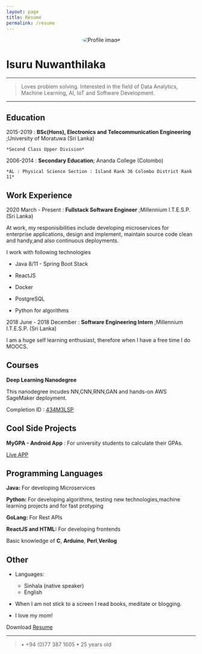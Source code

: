 ```yaml
---
layout: page
title: Résumé
permalink: /resume
---
```

<p align="center">
<img src="{{ site.url }}/assets/img/android-chrome-192x192.png"
     alt="Profile image"
     style="float: center; border-radius: 50%;" />
</p>

Isuru Nuwanthilaka
==================

----

> Loves problem solving. Interested in the field of Data Analytics, Machine Learning, AI, IoT and Software Development.

----

Education
---------

2015-2019
:   **BSc(Hons), Electronics and Telecommunication Engineering** ;University of Moratuwa (Sri Lanka)

    *Second Class Upper Division*

2006-2014
:   **Secondary Education**; Ananda College (Colombo)

    *AL : Physical Science Section : Island Rank 36 Colombo District Rank 11*

Work Experience
----------

2020 March - Present
:   **Fullstack Software Engineer** ;Millennium I.T.E.S.P. (Sri Lanka)

At work, my responisibilities include developing microservices for enterprise applications, design and implement, maintain source code clean and handy,and also continuous deployments.

I work with following technologies

* Java 8/11 - Spring Boot Stack

* ReactJS

* Docker 

* PostgreSQL

* Python for algorithms

2018 June - 2018 December
:   **Software Engineering Intern** ;Millennium I.T.E.S.P. (Sri Lanka)

I am a huge self learning enthusiast, therefore when I have a free time I do MOOCS.

Courses
--------------------

**Deep Learning Nanodegree**

This nanodegree incudes NN,CNN,RNN,GAN and hands-on AWS SageMaker deployment.

Completion ID : [434M3LSP](https://confirm.udacity.com/434M3LSP)

Cool Side Projects
---------------------

**MyGPA - Android App**
:   For university students to calculate their GPAs.

[Live APP](https://play.google.com/store/apps/details?id=com.isumalab.gpa)

Programming Languages
--------------------

**Java:** For developing Microservices

**Python:** For developing algorithms, testing new technologies,machine learning projects and for fast protyping  

**GoLang:** For Rest APIs

**ReactJS and HTML:** For developing frontends

Basic knowledge of **C**, **Arduino**, **Perl**,**Verilog**

Other
----------------------------------------

* Languages:

     * Sinhala (native speaker)
     * English

* When I am not stick to a screen I read books, meditate or blogging.

* I love my mom!


Download [Resume](https://isurunuwanthilaka.github.io/downloads/Resume.pdf)

----

> • +94 (0)77 387 1605 • 25 years old